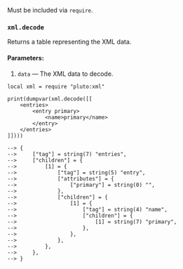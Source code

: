 Must be included via `require`.
### `xml.decode`
Returns a table representing the XML data.
#### Parameters:
1. `data` — The XML data to decode.
```pluto
local xml = require "pluto:xml"

print(dumpvar(xml.decode([[
    <entries>
        <entry primary>
            <name>primary</name>
        </entry>
    </entries>
]])))

--> {
-->     ["tag"] = string(7) "entries",
-->     ["children"] = {
-->         [1] = {
-->             ["tag"] = string(5) "entry",
-->             ["attributes"] = {
-->                 ["primary"] = string(0) "",
-->             },
-->             ["children"] = {
-->                 [1] = {
-->                     ["tag"] = string(4) "name",
-->                     ["children"] = {
-->                         [1] = string(7) "primary",
-->                     },
-->                 },
-->             },
-->         },
-->     },
--> }
```
